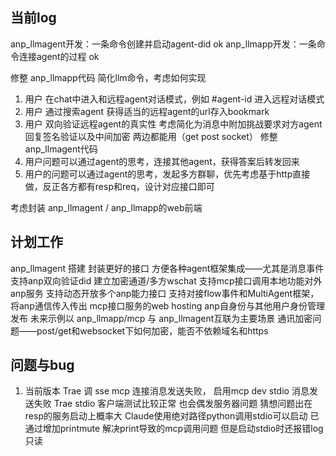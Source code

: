 ## 当前log
anp_llmagent开发：一条命令创建并启动agent-did ok
anp_llmapp开发：一条命令连接agent的过程 ok

修整 anp_llmapp代码 简化llm命令，考虑如何实现 
1. 用户 在chat中进入和远程agent对话模式，例如 #agent-id 进入远程对话模式
2. 用户 通过搜索agent 获得适当的远程agent的url存入bookmark
3. 用户 双向验证远程agent的真实性 考虑简化为消息中附加挑战要求对方agent回复签名验证以及中间加密 两边都能用（get post socket） 
修整 anp_llmagent代码 
1. 用户问题可以通过agent的思考，连接其他agent，获得答案后转发回来
2. 用户的问题可以通过agent的思考，发起多方群聊，优先考虑基于http直接做，反正各方都有resp和req，设计对应接口即可

考虑封装 anp_llmagent / anp_llmapp的web前端


## 计划工作

anp_llmagent 搭建
    封装更好的接口 方便各种agent框架集成——尤其是消息事件
    支持anp双向验证did 建立加密通道/多方wschat
    支持mcp接口调用本地功能对外anp服务
    支持动态开放多个anp能力接口
    支持对接flow事件和MultiAgent框架，将anp通信传入传出
mcp接口服务的web hosting
anp自身份与其他用户身份管理发布
未来示例以 anp_llmapp/mcp 与 anp_llmagent互联为主要场景
通讯加密问题——post/get和websocket下如何加密，能否不依赖域名和https

## 问题与bug

1. 当前版本
    Trae 调 sse mcp 连接消息发送失败， 启用mcp dev stdio 消息发送失败
    Trae stdio 客户端测试比较正常 也会偶发服务器问题
    猜想问题出在resp的服务启动上概率大
    Claude使用绝对路径python调用stdio可以启动 
        已通过增加printmute 解决print导致的mcp调用问题
        但是启动stdio时还报错log只读